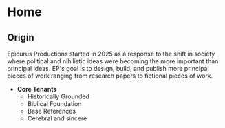 # Home

## Origin

Epicurus Productions started in 2025 as a response to the shift in society where political and nihilistic ideas were becoming the more important than principal ideas. EP's goal is to design, build, and publish more principal pieces of work ranging from research papers to fictional pieces of work.

* **Core Tenants**
    * Historically Grounded
    * Biblical Foundation
    * Base References
    * Cerebral and sincere